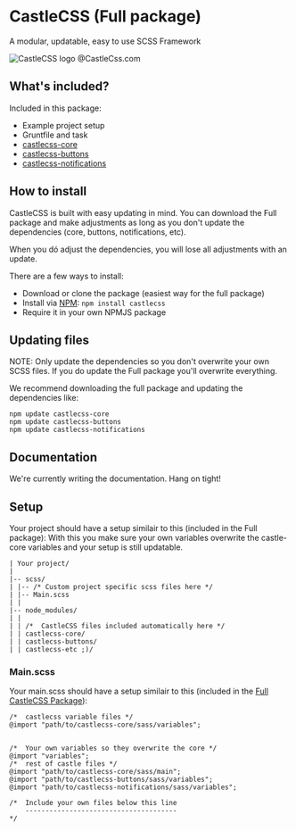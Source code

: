 # CastleCSS (Full package)
A modular, updatable, easy to use SCSS Framework

![CastleCSS logo @CastleCss.com](https://www.doordarius.nl/castlecss-logo-250.png)

## What's included?
Included in this package:
- Example project setup
- Gruntfile and task
- [castlecss-core](https://github.com/CastleCSS/castlecss-core)
- [castlecss-buttons](https://github.com/CastleCSS/castlecss-buttons)
- [castlecss-notifications](https://github.com/CastleCSS/castlecss-notifications)

## How to install
CastleCSS is built with easy updating in mind.
You can download the Full package and make adjustments as long as you don't update the dependencies (core, buttons, notifications, etc).

When you dó adjust the dependencies, you will lose all adjustments with an update.

There are a few ways to install:

- Download or clone the package (easiest way for the full package)
- Install via [NPM](https://www.npmjs.com/): ```npm install castlecss```
- Require it in your own NPMJS package

## Updating files

NOTE: Only update the dependencies so you don't overwrite your own SCSS files. If you do update the Full package you'll overwrite everything. 

We recommend downloading the full package and updating the dependencies like:
```
npm update castlecss-core
npm update castlecss-buttons
npm update castlecss-notifications
```

## Documentation
We're currently writing the documentation. Hang on tight!

## Setup
Your project should have a setup similair to this (included in the Full package):
With this you make sure your own variables overwrite the castle-core variables and your setup is still updatable.

```
| Your project/
|
|-- scss/ 
| |-- /* Custom project specific scss files here */
| |-- Main.scss
| |
|-- node_modules/
| | 
| | /*	CastleCSS files included automatically here */
| | castlecss-core/
| | castlecss-buttons/
| | castlecss-etc ;)/
```

### Main.scss
Your main.scss should have a setup similair to this (included in the [Full CastleCSS Package](https://github.com/CastleCSS/castlecss)):

```
/*  castlecss variable files */
@import "path/to/castlecss-core/sass/variables";


/*  Your own variables so they overwrite the core */
@import "variables";
/*  rest of castle files */
@import "path/to/castlecss-core/sass/main";
@import "path/to/castlecss-buttons/sass/variables";
@import "path/to/castlecss-notifications/sass/variables";
 
/*  Include your own files below this line
    --------------------------------------
*/
```
